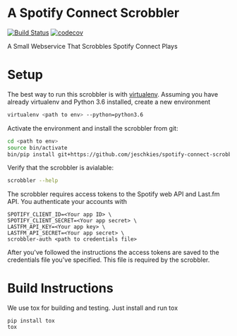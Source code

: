# A Spotify Connect Scrobbler

[![Build Status](https://travis-ci.org/jeschkies/spotify-connect-scrobbler.svg?branch=master)](https://travis-ci.org/jeschkies/spotify-connect-scrobbler) [![codecov](https://codecov.io/gh/jeschkies/spotify-connect-scrobbler/branch/master/graph/badge.svg)](https://codecov.io/gh/jeschkies/spotify-connect-scrobbler)

A Small Webservice That Scrobbles Spotify Connect Plays

# Setup

The best way to run this scrobbler is with [virtualenv](https://virtualenv.pypa.io).
Assuming you have already virtualenv and Python 3.6 installed, create a new environment

  ```bash
  virtualenv <path to env> --python=python3.6
  ```

Activate the environment and install the scrobbler from git:

  ```bash
  cd <path to env>
  source bin/activate
  bin/pip install git+https://github.com/jeschkies/spotify-connect-scrobbler.git
  ```

Verify that the scrobbler is avialable:

  ```bash
  scrobbler --help
  ```

The scrobbler requires access tokens to the Spotify web API and Last.fm API.
You authenticate your accounts with

  ```
  SPOTIFY_CLIENT_ID=<Your app ID> \
  SPOTIFY_CLIENT_SECRET=<Your app secret> \
  LASTFM_API_KEY=<Your app key> \
  LASTFM_API_SECRET=<Your app secret> \
  scrobbler-auth <path to credentials file>
  ```

After you've followed the instructions the access tokens are saved to the
credentials file you've specified. This file is required by the scrobbler.

# Build Instructions

We use tox for building and testing. Just install and run tox

  ```
  pip install tox
  tox
  ```
